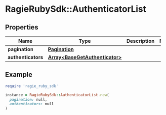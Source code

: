 # RagieRubySdk::AuthenticatorList

## Properties

| Name | Type | Description | Notes |
| ---- | ---- | ----------- | ----- |
| **pagination** | [**Pagination**](Pagination.md) |  |  |
| **authenticators** | [**Array&lt;BaseGetAuthenticator&gt;**](BaseGetAuthenticator.md) |  |  |

## Example

```ruby
require 'ragie_ruby_sdk'

instance = RagieRubySdk::AuthenticatorList.new(
  pagination: null,
  authenticators: null
)
```

